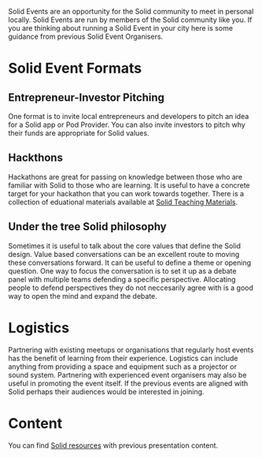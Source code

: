 Solid Events are an opportunity for the Solid community to meet in personal locally. Solid Events are run by members of the Solid community like you. If you are thinking about running a Solid Event in your city here is some guidance from previous Solid Event Organisers.

# Solid Event Formats

## Entrepreneur-Investor Pitching 
One format is to invite local entrepreneurs and developers to pitch an idea for a Solid app or Pod Provider. You can also invite investors to pitch why their funds are appropriate for Solid values. 

## Hackthons 
Hackathons are great for passing on knowledge between those who are familiar with Solid to those who are learning. It is useful to have a concrete target for your hackathon that you can work towards together. There is a collection of eduational materials available at [Solid Teaching Materials](solid-teaching-materials.md). 

## Under the tree Solid philosophy
Sometimes it is useful to talk about the core values that define the Solid design. Value based conversations can be an excellent route to moving these conversations forward. It can be useful to define a theme or opening question. One way to focus the conversation is to set it up as a debate panel with multiple teams defending a specific perspective. Allocating people to defend perspectives they do not neccesarily agree with is a good way to open the mind and expand the debate. 

# Logistics 

Partnering with existing meetups or organisations that regularly host events has the benefit of learning from their experience. Logistics can include anything from providing a space and equipment such as a projector or sound system. Partnering with experienced event organisers may also be useful in promoting the event itself. If the previous events are aligned with Solid perhaps their audiences would be interested in joining. 

# Content 

You can find [Solid resources](https://github.com/solid/community/blob/master/solid-resources.md) with previous presentation content. 
